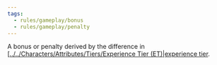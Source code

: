```yaml
---
tags:
  - rules/gameplay/bonus
  - rules/gameplay/penalty
---
```

A bonus or penalty derived by the difference in [[../../Characters/Attributes/Tiers/Experience Tier (ET)|experience tier](../../Characters/Tiers/Experience%20Tier%20(ET).md).